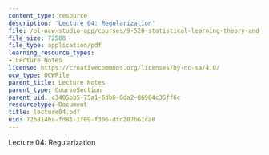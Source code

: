 ```yaml
---
content_type: resource
description: 'Lecture 04: Regularization'
file: /ol-ocw-studio-app/courses/9-520-statistical-learning-theory-and-applications-spring-2003/72b814bafd811f09f306dfc207b61ca8_lecture04.pdf
file_size: 72508
file_type: application/pdf
learning_resource_types:
- Lecture Notes
license: https://creativecommons.org/licenses/by-nc-sa/4.0/
ocw_type: OCWFile
parent_title: Lecture Notes
parent_type: CourseSection
parent_uid: c3405bb5-75a1-6db6-0da2-86904c35ff6c
resourcetype: Document
title: lecture04.pdf
uid: 72b814ba-fd81-1f09-f306-dfc207b61ca8
---
```

Lecture 04: Regularization